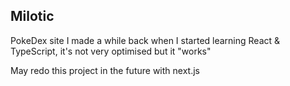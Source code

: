 ## Milotic

PokeDex site I made a while back when I started learning React & TypeScript,
it's not very optimised but it "works"

May redo this project in the future with next.js
